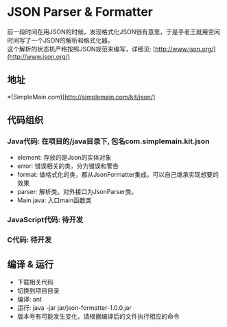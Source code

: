 # JSON Parser & Formatter

前一段时间在用JSON的时候，发现格式化JSON很有意思，于是乎老王就用空闲时间写了一个JSON的解析和格式化器。<br>
这个解析的状态机严格按照JSON规范来编写，详细见: [http://www.json.org/](http://www.json.org/)

## 地址
*(SimpleMain.com)[http://simplemain.com/kit/json/]

## 代码组织

### Java代码: 在项目的/java目录下, 包名com.simplemain.kit.json
* element: 存放的是Json的实体对象
* error: 错误相关的类，分为错误和警告
* format: 做格式化的类，都从JsonFormatter集成。可以自己继承实现想要的效果
* parser: 解析类。对外接口为JsonParser类。
* Main.java: 入口main函数类

### JavaScript代码: 待开发

### C代码: 待开发

## 编译 & 运行
* 下载相关代码
* 切换到项目目录
* 编译: ant
* 运行: java -jar jar/json-formatter-1.0.0.jar
* 版本号有可能发生变化，请根据编译后的文件执行相应的命令
